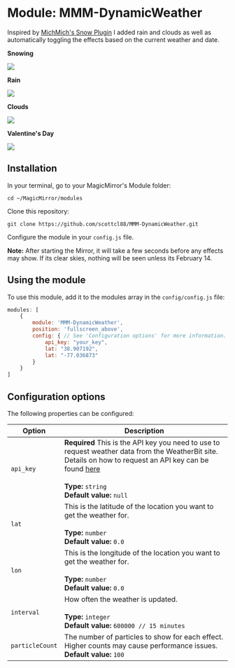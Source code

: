 # Module: MMM-DynamicWeather
Inspired by [MichMich's Snow Plugin](https://github.com/MichMich/MMM-Snow) I added rain and clouds as well as automatically toggling the effects based on the current weather and date.

**Snowing**

![](.github/example-winter.png)

**Rain**

![](.github/example-water.png)

**Clouds**

![](.github/example-water.png)

**Valentine's Day**

![](.github/example-love.png)

## Installation

In your terminal, go to your MagicMirror's Module folder:
````
cd ~/MagicMirror/modules
````

Clone this repository:
````
git clone https://github.com/scottcl88/MMM-DynamicWeather.git
````

Configure the module in your `config.js` file.

**Note:** After starting the Mirror, it will take a few seconds before any effects may show. If its clear skies, nothing will be seen unless its February 14.

## Using the module

To use this module, add it to the modules array in the `config/config.js` file:
````javascript
modules: [
	{
		module: 'MMM-DynamicWeather',
		position: 'fullscreen_above',
		config: { // See 'Configuration options' for more information.
			api_key: "your_key",
			lat: "38.907192",
			lat: "-77.036873"
		}
	}
]
````

## Configuration options

The following properties can be configured:

|Option|Description|
|---|---|
|`api_key`|**Required** This is the API key you need to use to request weather data from the WeatherBit site.  Details on how to request an API key can be found [here](https://www.weatherbit.io/account/create)<br><br>**Type:** `string`<br>**Default value:** `null`|
|`lat`|This is the latitude of the location you want to get the weather for.<br><br>**Type:** `number`<br>**Default value:** `0.0`|
|`lon`|This is the longitude of the location you want to get the weather for.<br><br>**Type:** `number`<br>**Default value:** `0.0`|
|`interval`|How often the weather is updated.<br><br>**Type:** `integer`<br>**Default value:** `600000 // 15 minutes`|
|`particleCount`|The number of particles to show for each effect. Higher counts may cause performance issues. <br>**Default value:** `100`|
